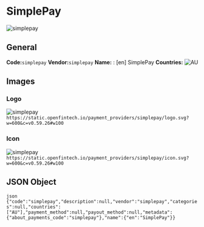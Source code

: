 # SimplePay 
![simplepay](https://static.openfintech.io/payment_providers/simplepay/logo.svg?w=600&c=v0.59.26#w100) 
## General 
**Code:**`simplepay` 
**Vendor:**`simplepay` 
**Name:** 
:	[en] SimplePay 
**Countries:** 
![AU](https://cdnjs.cloudflare.com/ajax/libs/flag-icon-css/3.3.0/flags/4x3/AU.svg#w24) 
 
## Images 
### Logo 
![simplepay](https://static.openfintech.io/payment_providers/simplepay/logo.svg?w=600&c=v0.59.26#w100) 
``` https://static.openfintech.io/payment_providers/simplepay/logo.svg?w=600&c=v0.59.26#w100 ``` 
### Icon 
![simplepay](https://static.openfintech.io/payment_providers/simplepay/icon.svg?w=600&c=v0.59.26#w100) 
``` https://static.openfintech.io/payment_providers/simplepay/icon.svg?w=600&c=v0.59.26#w100 ``` 
## JSON Object 
```json {"code":"simplepay","description":null,"vendor":"simplepay","categories":null,"countries":["AU"],"payment_method":null,"payout_method":null,"metadata":{"about_payments_code":"simplepay"},"name":{"en":"SimplePay"}} ``` 
